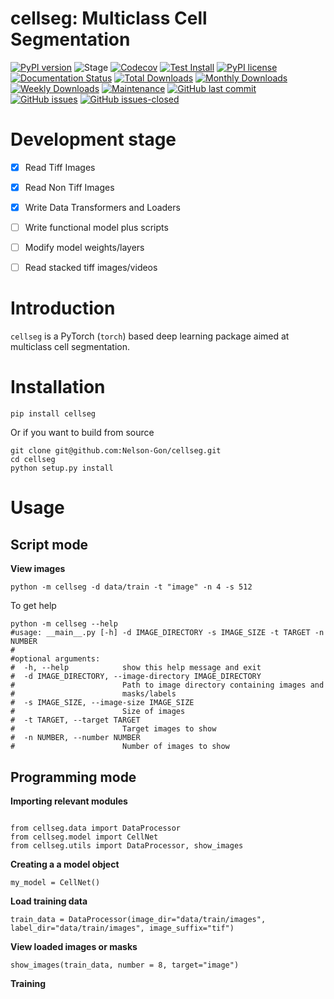 # cellseg: Multiclass Cell Segmentation 

[![PyPI version](https://badge.fury.io/py/cellseg.svg)](https://badge.fury.io/py/cellseg) 
![Stage](https://www.repostatus.org/badges/latest/wip.svg)
[![Codecov](https://codecov.io/gh/Nelson-Gon/cellseg/branch/main/graph/badge.svg)](https://codecov.io/gh/Nelson-Gon/cellseg?branch=main)
[![Test Install](https://github.com/Nelson-Gon/cellseg/actions/workflows/build-package.yaml/badge.svg)](https://github.com/Nelson-Gon/cellseg/actions/workflows/build-package.yaml)
[![PyPI license](https://img.shields.io/pypi/l/cellseg.svg)](https://pypi.python.org/pypi/cellseg/) 
[![Documentation Status](https://readthedocs.org/projects/cellseg/badge/?version=latest)](https://cellseg.readthedocs.io/en/latest/?badge=latest)
[![Total Downloads](https://pepy.tech/badge/cellseg)](https://pepy.tech/project/cellseg)
[![Monthly Downloads](https://pepy.tech/badge/cellseg/month)](https://pepy.tech/project/cellseg)
[![Weekly Downloads](https://pepy.tech/badge/cellseg/week)](https://pepy.tech/project/cellseg)
[![Maintenance](https://img.shields.io/badge/Maintained%3F-yes-green.svg)](https://GitHub.com/Nelson-Gon/cellseg/graphs/commit-activity)
[![GitHub last commit](https://img.shields.io/github/last-commit/Nelson-Gon/cellseg.svg)](https://github.com/Nelson-Gon/cellseg/commits/main)
[![GitHub issues](https://img.shields.io/github/issues/Nelson-Gon/cellseg.svg)](https://GitHub.com/Nelson-Gon/cellseg/issues/)
[![GitHub issues-closed](https://img.shields.io/github/issues-closed/Nelson-Gon/cellseg.svg)](https://GitHub.com/Nelson-Gon/cellseg/issues?q=is%3Aissue+is%3Aclosed)


# Development stage

- [x] Read Tiff Images

- [x] Read Non Tiff Images

- [x] Write Data Transformers and Loaders

- [ ] Write functional model plus scripts  

- [ ] Modify model weights/layers

- [ ] Read stacked tiff images/videos 

# Introduction

`cellseg` is a PyTorch (`torch`) based deep learning package aimed at multiclass cell segmentation. 

# Installation

```shell
pip install cellseg 
```
Or if you want to build from source 

```shell
git clone git@github.com:Nelson-Gon/cellseg.git
cd cellseg
python setup.py install 

```






# Usage

## Script mode 

**View images**

```shell
python -m cellseg -d data/train -t "image" -n 4 -s 512
```

To get help 

```shell
python -m cellseg --help
#usage: __main__.py [-h] -d IMAGE_DIRECTORY -s IMAGE_SIZE -t TARGET -n NUMBER
#
#optional arguments:
#  -h, --help            show this help message and exit
#  -d IMAGE_DIRECTORY, --image-directory IMAGE_DIRECTORY
#                        Path to image directory containing images and
#                        masks/labels
#  -s IMAGE_SIZE, --image-size IMAGE_SIZE
#                        Size of images
#  -t TARGET, --target TARGET
#                        Target images to show
#  -n NUMBER, --number NUMBER
#                        Number of images to show
```

## Programming mode 

**Importing relevant modules** 

```shell

from cellseg.data import DataProcessor
from cellseg.model import CellNet
from cellseg.utils import DataProcessor, show_images
```

**Creating a a model object**

```shell
my_model = CellNet()
```

**Load training data**

```shell
train_data = DataProcessor(image_dir="data/train/images", label_dir="data/train/images", image_suffix="tif")
```

**View loaded images or masks**

```shell
show_images(train_data, number = 8, target="image")
```

**Training**


